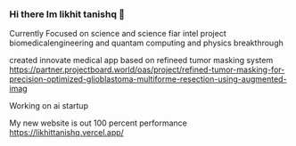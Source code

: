 ### Hi there Im likhit tanishq 👋


Currently Focused on science and science fiar intel project biomedicalengineering and quantam computing and physics breakthrough

created innovate medical app based on refineed tumor masking system   https://partner.projectboard.world/oas/project/refined-tumor-masking-for-precision-optimized-glioblastoma-multiforme-resection-using-augmented-imag

Working on ai startup

My new website is out 100 percent performance https://likhittanishq.vercel.app/

<!--
**janareddyc7/janareddyc7** is a ✨ _special_ ✨ repository because its `README.md` (this file) appears on your GitHub profile.

Here are some ideas to get you started:

- 
-->
